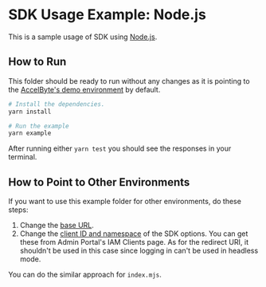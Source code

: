 # SDK Usage Example: Node.js

This is a sample usage of SDK using [Node.js](https://nodejs.org).

## How to Run

This folder should be ready to run without any changes as it is pointing to the [AccelByte's demo environment](https://demo.accelbyte.io) by default.

```sh
# Install the dependencies.
yarn install

# Run the example
yarn example
```

After running either `yarn test` you should see the responses in your terminal.

## How to Point to Other Environments

If you want to use this example folder for other environments, do these steps:

1. Change the [base URL](https://github.com/AccelByte/accelbyte-web-sdk/blob/main/packages/sdk/examples/node/index.js#L14).
2. Change the [client ID and namespace](https://github.com/AccelByte/accelbyte-web-sdk/blob/main/packages/sdk/examples/node/index.js#L15-L16) of the SDK options. You can get these from Admin Portal's IAM Clients page. As for the redirect URI, it shouldn't be used in this case since logging in can't be used in headless mode.

You can do the similar approach for `index.mjs`.
